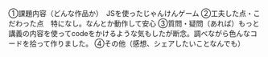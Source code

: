 ①課題内容（どんな作品か）　JSを使ったじゃんけんゲーム
②工夫した点・こだわった点　特になし。なんとか動作して安心
③質問・疑問（あれば）もっと講義の内容を使ってcodeをかけるような気もしたが断念。調べながら色んなコードを拾って作りました。
④その他（感想、シェアしたいことなんでも）